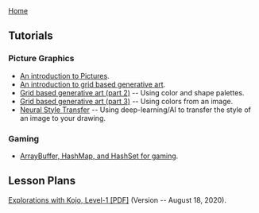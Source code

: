 <div class="nav">
  <a href="index.html">Home</a>
</div>

## Tutorials
### Picture Graphics
* [An introduction to Pictures](tutorials/pictures-intro.html).
* [An introduction to grid based generative art](tutorials/generative-art-grid-intro.html).
* [Grid based generative art (part 2)](tutorials/generative-art-grid-part2.html) -- Using color and shape palettes.
* [Grid based generative art (part 3)](tutorials/generative-art-grid-part3.html) -- Using colors from an image.
* [Neural Style Transfer](tutorials/neural-style.html) -- Using deep-learning/AI to transfer the style of an image to your drawing.

### Gaming
* [ArrayBuffer, HashMap, and HashSet for gaming](tutorials/abuffer-hmap-hset.html).

## Lesson Plans
[Explorations with Kojo, Level-1 [PDF]](https://bitbucket.org/lalit_pant/kojo/downloads/Kojo-Lessons-Level1-180820.pdf) (Version -- August 18, 2020).